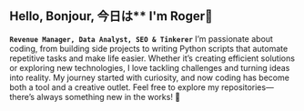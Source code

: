 ## Hello, Bonjour, 今日は**  I'm Roger👋

**`Revenue Manager, Data Analyst, SEO & Tinkerer`**
I’m passionate about coding, from building side projects to writing Python scripts that automate repetitive tasks and make life easier. Whether it’s creating efficient solutions or exploring new technologies, I love tackling challenges and turning ideas into reality. My journey started with curiosity, and now coding has become both a tool and a creative outlet. Feel free to explore my repositories—there’s always something new in the works! 🚀

